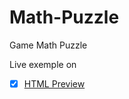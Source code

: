 # Math-Puzzle
Game Math Puzzle

Live exemple on
- [x] [HTML Preview](https://cdn.rawgit.com/UrsuAndrei/NeuroWeb/d7409c23/index.html)
